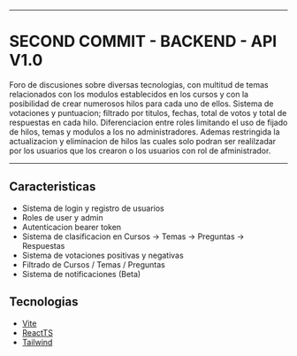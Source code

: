 ***
# SECOND COMMIT - BACKEND - API V1.0

Foro de discusiones sobre diversas tecnologias, con multitud de temas relacionados con los modulos establecidos en los cursos y con la posibilidad de crear numerosos hilos para cada uno de ellos. Sistema de votaciones y puntuacion; filtrado por titulos, fechas, total de votos y total de respuestas en cada hilo. Diferenciacion entre roles limitando el uso de fijado de hilos, temas y modulos a los no administradores. Ademas restringida la actualizacion y eliminacion de hilos las cuales solo podran ser realilzadar por los usuarios que los crearon o los usuarios con rol de afministrador.
***

## Caracteristicas

* Sistema de login y registro de usuarios
* Roles de user y admin
* Autenticacion bearer token
* Sistema de clasificacion en Cursos -> Temas -> Preguntas -> Respuestas
* Sistema de votaciones positivas y negativas
* Filtrado de Cursos / Temas / Preguntas
* Sistema de notificaciones (Beta)

## Tecnologias

* [Vite](https://vitejs.dev/)
* [ReactTS](https://adonisjs.com/)
* [Tailwind](https://tailwindcss.com/)
